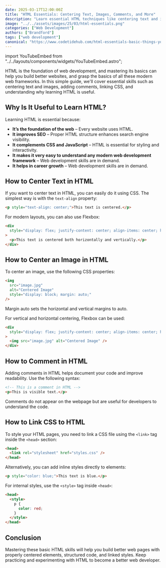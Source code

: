 ```yaml
---
date: 2025-03-17T12:00:00Z
title: "HTML Essentials: Centering Text, Images, Comments, and More"
description: "Learn essential HTML techniques like centering text and images, adding comments, linking CSS, and understanding why HTML is important."
image: "../../assets/images/25/03/html-essentials.png"
categories: ["Web Development"]
authors: ["Brandford"]
tags: ["web development"]
canonical: "https://www.codetidehub.com/html-essentials-basic-things-you-need-to-know/"
---
```


import YouTubeEmbed from "../../layouts/components/widgets/YouTubeEmbed.astro";

HTML is the foundation of web development, and mastering its basics can help you build better websites, and grasp the basics of all these modern web frameworks. In this simple guide, we'll cover essential skills such as centering text and images, adding comments, linking CSS, and understanding why learning HTML is useful.

## Why Is It Useful to Learn HTML?

Learning HTML is essential because:

- **It’s the foundation of the web** – Every website uses HTML.
- **It improves SEO** – Proper HTML structure enhances search engine visibility.
- **It complements CSS and JavaScript** – HTML is essential for styling and interactivity.
- **It makes it very easy to understand any modern web development framework** – Web development skills are in demand.
- **It helps in career growth** – Web development skills are in demand.

## How to Center Text in HTML

If you want to center text in HTML, you can easily do it using CSS. The simplest way is with the `text-align` property:

```html
<p style="text-align: center;">This text is centered.</p>
```

For modern layouts, you can also use Flexbox:

```html
<div
  style="display: flex; justify-content: center; align-items: center; height: 100vh;"
>
  <p>This text is centered both horizontally and vertically.</p>
</div>
```

## How to Center an Image in HTML

To center an image, use the following CSS properties:

```html
<img
  src="image.jpg"
  alt="Centered Image"
  style="display: block; margin: auto;"
/>
```

Margin auto sets the horizontal and vertical margins to auto.

For vertical and horizontal centering, Flexbox can be used:

```html
<div
  style="display: flex; justify-content: center; align-items: center; height: 100vh;"
>
  <img src="image.jpg" alt="Centered Image" />
</div>
```

## How to Comment in HTML

Adding comments in HTML helps document your code and improve readability. Use the following syntax:

```html
<!-- This is a comment in HTML -->
<p>This is visible text.</p>
```

Comments do not appear on the webpage but are useful for developers to understand the code.

## How to Link CSS to HTML

To style your HTML pages, you need to link a CSS file using the `<link>` tag inside the `<head>` section:

```html
<head>
  <link rel="stylesheet" href="styles.css" />
</head>
```

Alternatively, you can add inline styles directly to elements:

```html
<p style="color: blue;">This text is blue.</p>
```

For internal styles, use the `<style>` tag inside `<head>`:

```html
<head>
  <style>
    p {
      color: red;
    }
  </style>
</head>
```

## Conclusion

Mastering these basic HTML skills will help you build better web pages with properly centered elements, structured code, and linked styles. Keep practicing and experimenting with HTML to become a better web developer.
